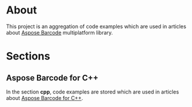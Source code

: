 # About
This project is an aggregation of code examples which are used in articles about [Aspose Barcode](https://products.aspose.com/barcode/) multiplatform library.

# Sections
## Aspose Barcode for C++
In the section **cpp**, code examples are stored which are used in articles about [Aspose Barcode for C++](https://products.aspose.com/barcode/cpp).
